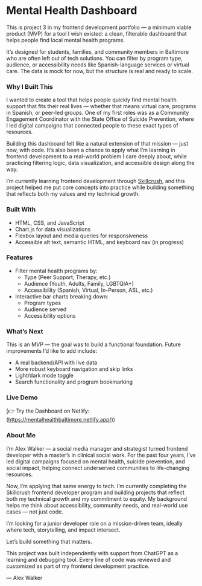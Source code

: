 # Mental Health Dashboard

This is project 3 in my frontend development portfolio — a minimum viable product (MVP) for a tool I wish existed: a clean, filterable dashboard that helps people find local mental health programs.

It’s designed for students, families, and community members in Baltimore who are often left out of tech solutions. You can filter by program type, audience, or accessibility needs like Spanish-language services or virtual care. The data is mock for now, but the structure is real and ready to scale.

### Why I Built This
I wanted to create a tool that helps people quickly find mental health support that fits their real lives — whether that means virtual care, programs in Spanish, or peer-led groups. One of my first roles was as a Community Engagement Coordinator with the State Office of Suicide Prevention, where I led digital campaigns that connected people to these exact types of resources.

Building this dashboard felt like a natural extension of that mission — just now, with code. It’s also been a chance to apply what I’m learning in frontend development to a real-world problem I care deeply about, while practicing filtering logic, data visualization, and accessible design along the way.

I’m currently learning frontend development through [Skillcrush](https://skillcrush.com), and this project helped me put core concepts into practice while building something that reflects both my values and my technical growth.

### Built With
- HTML, CSS, and JavaScript
- Chart.js for data visualizations
- Flexbox layout and media queries for responsiveness
- Accessible alt text, semantic HTML, and keyboard nav (in progress)

### Features
- Filter mental health programs by:
  - Type (Peer Support, Therapy, etc.)
  - Audience (Youth, Adults, Family, LGBTQIA+)
  - Accessibility (Spanish, Virtual, In-Person, ASL, etc.)
- Interactive bar charts breaking down:
  - Program types
  - Audience served
  - Accessibility options

### What’s Next
This is an MVP — the goal was to build a functional foundation. Future improvements I’d like to add include:
- A real backend/API with live data
- More robust keyboard navigation and skip links
- Light/dark mode toggle
- Search functionality and program bookmarking

### Live Demo
[👉 Try the Dashboard on Netlify: (https://mentalhealthbaltimore.netlify.app/))

### About Me
I’m Alex Walker — a social media manager and strategist turned frontend developer with a master’s in clinical social work. For the past four years, I’ve led digital campaigns focused on mental health, suicide prevention, and social impact, helping connect underserved communities to life-changing resources.

Now, I’m applying that same energy to tech. I’m currently completing the Skillcrush frontend developer program and building projects that reflect both my technical growth and my commitment to equity. My background helps me think about accessibility, community needs, and real-world use cases — not just code.

I’m looking for a junior developer role on a mission-driven team, ideally where tech, storytelling, and impact intersect.

Let’s build something that matters.

This project was built independently with support from ChatGPT as a learning and debugging tool. Every line of code was reviewed and customized as part of my frontend development practice.


—
Alex Walker
